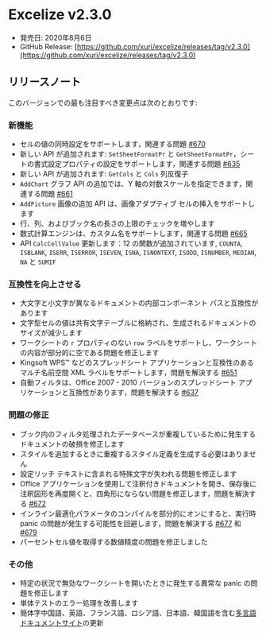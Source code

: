 # Excelize v2.3.0

* 発売日: 2020年8月6日
* GitHub Release: [https://github.com/xuri/excelize/releases/tag/v2.3.0](https://github.com/xuri/excelize/releases/tag/v2.3.0)

## リリースノート

このバージョンでの最も注目すべき変更点は次のとおりです:

### 新機能

* セルの値の同時設定をサポートします，関連する問題 [#670](https://github.com/xuri/excelize/issues/670)
* 新しい API が追加されます: `SetSheetFormatPr` と `GetSheetFormatPr`，シートの書式設定プロパティの設定をサポートします，関連する問題 [#635](https://github.com/xuri/excelize/issues/635)
* 新しい API が追加されます: `GetCols` と `Cols` 列反復子
* `AddChart` グラフ API の追加では、Y 軸の対数スケールを指定できます，関連する問題 [#661](https://github.com/xuri/excelize/issues/661)
* `AddPicture` 画像の追加 API は、画像アダプティブ セルの挿入をサポートします
* 行、列、およびブック名の長さの上限のチェックを増やします
* 数式計算エンジンは、カスタム名をサポートします，関連する問題 [#665](https://github.com/xuri/excelize/issues/665)
* API `CalcCellValue` 更新します：12 の関数が追加されています, `COUNTA`, `ISBLANK`, `ISERR`, `ISERROR`, `ISEVEN`, `ISNA`, `ISNONTEXT`, `ISODD`, `ISNUMBER`, `MEDIAN`, `NA` と `SUMIF`

### 互換性を向上させる

* 大文字と小文字が異なるドキュメントの内部コンポーネント パスと互換性があります
* 文字型セルの値は共有文字テーブルに格納され、生成されるドキュメントのサイズが減少します
* ワークシートの `r` プロパティのない `row` ラベルをサポートし、ワークシートの内容が部分的に空である問題を修正します
* Kingsoft WPS&trade; などのスプレッドシート アプリケーションと互換性のあるマルチ名前空間 XML ラベルをサポートします，問題を解決する [#651](https://github.com/xuri/excelize/issues/651)
* 自動フィルタは、Office 2007 - 2010 バージョンのスプレッドシート アプリケーションと互換性があります，問題を解決する [#637](https://github.com/xuri/excelize/issues/637)

### 問題の修正

* ブック内のフィルタ処理されたデータベースが重複しているために発生するドキュメントの破損を修正します
* スタイルを追加するときに重複するスタイル定義を生成する必要はありません
* 設定リッチ テキストに含まれる特殊文字が失われる問題を修正します
* Office アプリケーションを使用して注釈付きドキュメントを開き、保存後に注釈図形を再度開くと、四角形にならない問題を修正します，問題を解決する [#672](https://github.com/xuri/excelize/issues/672)
* インライン最適化パラメータのコンパイルを部分的にオンにすると、実行時 panic の問題が発生する可能性を回避します，問題を解決する [#677](https://github.com/xuri/excelize/issues/677) 和 [#679](https://github.com/xuri/excelize/issues/679)
* パーセントセル値を取得する数値精度の問題を修正しました

### その他

* 特定の状況で無効なワークシートを開いたときに発生する異常な panic の問題を修正します
* 単体テストのエラー処理を改善します
* 簡体字中国語、英語、フランス語、ロシア語、日本語、韓国語を含む[多言語ドキュメントサイト](https://xuri.me/excelize)の更新
